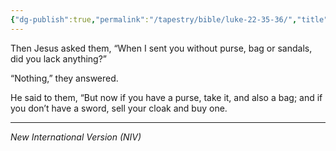 ```yaml
---
{"dg-publish":true,"permalink":"/tapestry/bible/luke-22-35-36/","title":"Luke 22:35–36","tags":["bible"],"dgHomeLink":true,"dgShowLocalGraph":true,"dgEnableSearch":true}
---
```


Then Jesus asked them, “When I sent you without purse, bag or sandals, did you lack anything?”

“Nothing,” they answered.

 He said to them, “But now if you have a purse, take it, and also a bag; and if you don’t have a sword, sell your cloak and buy one.

---
*New International Version (NIV)*